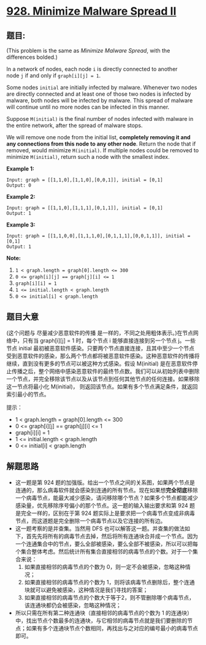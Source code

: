 # [928. Minimize Malware Spread II](https://leetcode.com/problems/minimize-malware-spread-ii/)


## 题目:

(This problem is the same as *Minimize Malware Spread*, with the differences bolded.)

In a network of nodes, each node `i` is directly connected to another node `j` if and only if `graph[i][j] = 1`.

Some nodes `initial` are initially infected by malware. Whenever two nodes are directly connected and at least one of those two nodes is infected by malware, both nodes will be infected by malware. This spread of malware will continue until no more nodes can be infected in this manner.

Suppose `M(initial)` is the final number of nodes infected with malware in the entire network, after the spread of malware stops.

We will remove one node from the initial list, **completely removing it and any connections from this node to any other node**. Return the node that if removed, would minimize `M(initial)`. If multiple nodes could be removed to minimize `M(initial)`, return such a node with the smallest index.

**Example 1:**

    Input: graph = [[1,1,0],[1,1,0],[0,0,1]], initial = [0,1]
    Output: 0

**Example 2:**

    Input: graph = [[1,1,0],[1,1,1],[0,1,1]], initial = [0,1]
    Output: 1

**Example 3:**

    Input: graph = [[1,1,0,0],[1,1,1,0],[0,1,1,1],[0,0,1,1]], initial = [0,1]
    Output: 1

**Note:**

1. `1 < graph.length = graph[0].length <= 300`
2. `0 <= graph[i][j] == graph[j][i] <= 1`
3. `graph[i][i] = 1`
4. `1 <= initial.length < graph.length`
5. `0 <= initial[i] < graph.length`


## 题目大意

(这个问题与 尽量减少恶意软件的传播 是一样的，不同之处用粗体表示。)在节点网络中，只有当 graph[i][j] = 1 时，每个节点 i 能够直接连接到另一个节点 j。一些节点 initial 最初被恶意软件感染。只要两个节点直接连接，且其中至少一个节点受到恶意软件的感染，那么两个节点都将被恶意软件感染。这种恶意软件的传播将继续，直到没有更多的节点可以被这种方式感染。假设 M(initial) 是在恶意软件停止传播之后，整个网络中感染恶意软件的最终节点数。我们可以从初始列表中删除一个节点，并完全移除该节点以及从该节点到任何其他节点的任何连接。如果移除这一节点将最小化 M(initial)， 则返回该节点。如果有多个节点满足条件，就返回索引最小的节点。

提示：

- 1 < graph.length = graph[0].length <= 300
- 0 <= graph[i][j] == graph[j][i] <= 1
- graph[i][i] = 1
- 1 <= initial.length < graph.length
- 0 <= initial[i] < graph.length


## 解题思路


- 这一题是第 924 题的加强版。给出一个节点之间的关系图，如果两个节点是连通的，那么病毒软件就会感染到连通的所有节点。现在如果想**完全彻底**移除一个病毒节点，能最大减少感染，请问移除哪个节点？如果多个节点都能减少感染量，优先移除序号偏小的那个节点。这一题的输入输出要求和第 924 题是完全一样的，区别在于第 924 题实际上是要求把一个病毒节点变成非病毒节点，而这道题是完全删除一个病毒节点以及它连接的所有边。
- 这一题考察的是并查集。当然用 DFS 也可以解答这一题。并查集的做法如下，首先先将所有的病毒节点去掉，然后将所有连通块合并成一个节点。因为一个连通集合中的节点，要么全部被感染，要么全部不被感染，所以可以把每个集合整体考虑。然后统计所有集合直接相邻的病毒节点的个数。对于一个集合来说：
    1. 如果直接相邻的病毒节点的个数为 0，则一定不会被感染，忽略这种情况；
    2. 如果直接相邻的病毒节点的个数为 1，则将该病毒节点删除后，整个连通块就可以避免被感染，这种情况是我们寻找的答案；
    3. 如果直接相邻的病毒节点的个数大于等于2，则不管删除哪个病毒节点，该连通块都仍会被感染，忽略这种情况；
- 所以只需在所有第二种连通块（直接相邻的病毒节点的个数为 1 的连通块）中，找出节点个数最多的连通块，与它相邻的病毒节点就是我们要删除的节点；如果有多个连通块节点个数相同，再找出与之对应的编号最小的病毒节点即可。
